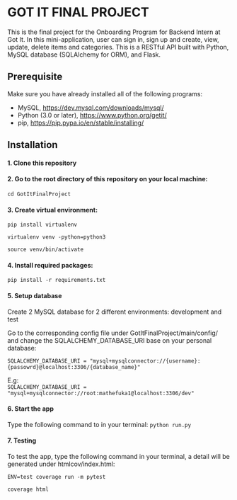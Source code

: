 # **GOT IT FINAL PROJECT**

This is the final project for the Onboarding Program for Backend Intern 
at Got It. In this mini-application, user can sign in, sign up and 
create, view, update, delete items and categories. This is a RESTful API 
built with Python, MySQL database (SQLAlchemy for ORM), and Flask.



## Prerequisite

Make sure you have already installed all of the following programs:
+ MySQL, https://dev.mysql.com/downloads/mysql/
+ Python (3.0 or later), https://www.python.org/getit/
+ pip, https://pip.pypa.io/en/stable/installing/

## Installation
#### 1. Clone this repository
#### 2. Go to the root directory of this repository on your local machine:
`cd GotItFinalProject`
   
#### 3. Create virtual environment:

   `pip install virtualenv`
   
   `virtualenv venv -python=python3`

   `source venv/bin/activate`

#### 4. Install required packages:
   
   `pip install -r requirements.txt`

#### 5. Setup database

Create 2 MySQL database for 2 different environments: development and test

Go to the corresponding config file under GotItFinalProject/main/config/ and
change the SQLALCHEMY_DATABASE_URI base on your personal database:

   `SQLALCHEMY_DATABASE_URI = "mysql+mysqlconnector://{username}:{passowrd}@localhost:3306/{database_name}"`

E.g:    
`SQLALCHEMY_DATABASE_URI = "mysql+mysqlconnector://root:mathefuka1@localhost:3306/dev"`

#### 6. Start the app

Type the following command to in your terminal:
`python run.py`

#### 7. Testing

To test the app, type the following command in your terminal, a detail 
will be generated under htmlcov/index.html:

`ENV=test coverage run -m pytest`

`coverage html`



